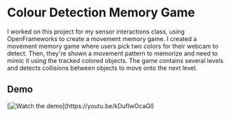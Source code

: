 # Colour Detection Memory Game

I worked on this project for my sensor interactions class, using OpenFrameworks to create a movement memory game. I created a movement memory game where users pick two colors for their webcam to detect. Then, they're shown a movement pattern to memorize and need to mimic it using the tracked colored objects. The game contains several levels and detects collisions between objects to move onto the next level.


## Demo
[![Watch the demo]([https://github.com/acce8711/movement-memory-game/blob/main/bin/data/movementGame_hero.png](https://github.com/acce8711/movement-memory-game/blob/main/bin/data/movementGame_hero.png))](https://youtu.be/kDufIwOcaGI)
